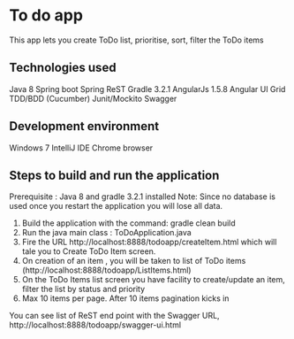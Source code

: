 # To do app

This app lets you create ToDo list, prioritise, sort, filter the ToDo items

## Technologies used

Java 8
Spring boot
Spring ReST
Gradle 3.2.1
AngularJs 1.5.8
Angular UI Grid
TDD/BDD (Cucumber)
Junit/Mockito
Swagger

## Development environment

Windows 7
IntelliJ IDE
Chrome browser

## Steps to build and run the application

Prerequisite : Java 8 and gradle 3.2.1 installed
Note: Since no database is used once you restart the application you will lose all data.

1) Build the application with the command: gradle clean build
2) Run the java main class : ToDoApplication.java
3) Fire the URL http://localhost:8888/todoapp/createItem.html which will tale you to Create ToDo Item screen.
4) On creation of an item , you will be taken to list of ToDo items (http://localhost:8888/todoapp/ListItems.html)
5) On the ToDo Items list screen you have facility to create/update an item, filter the list by status and priority
6) Max 10 items per page. After 10 items pagination kicks in  

You can see list of ReST end point with the Swagger URL, http://localhost:8888/todoapp/swagger-ui.html
